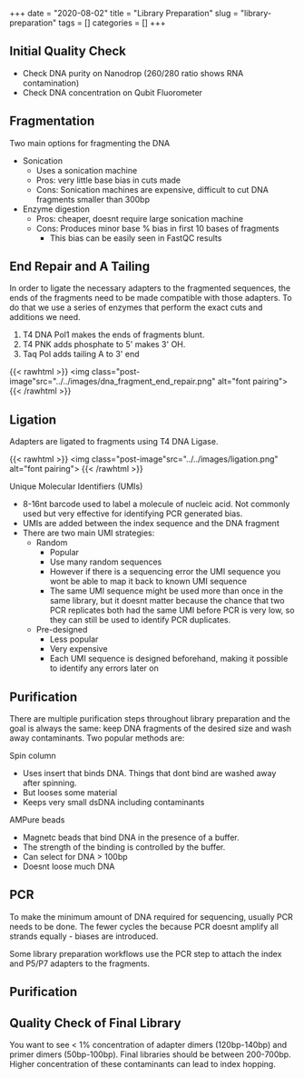 +++ 
date = "2020-08-02"
title = "Library Preparation"
slug = "library-preparation" 
tags = []
categories = []
+++

## Initial Quality Check
- Check DNA purity on Nanodrop (260/280 ratio shows RNA contamination)
- Check DNA concentration on Qubit Fluorometer

## Fragmentation
Two main options for fragmenting the DNA
- Sonication
    - Uses a sonication machine
    - Pros: very little base bias in cuts made
    - Cons: Sonication machines are expensive, difficult to cut DNA fragments smaller than 300bp
- Enzyme digestion
    - Pros: cheaper, doesnt require large sonication machine
    - Cons: Produces minor base % bias in first 10 bases of fragments
        - This bias can be easily seen in FastQC results


## End Repair and A Tailing
In order to ligate the necessary adapters to the fragmented sequences, the ends of the fragments need to be made compatible with those adapters. To do that we use a series of enzymes that perform the exact cuts and additions we need.

1) T4 DNA Pol1 makes the ends of fragments blunt.
2) T4 PNK adds phosphate to 5' makes 3' OH.
3) Taq Pol adds tailing A to 3' end

{{< rawhtml >}}
  <img class="post-image"src="../../images/dna_fragment_end_repair.png" alt="font pairing">
{{< /rawhtml >}}


## Ligation
Adapters are ligated to fragments using T4 DNA Ligase.

{{< rawhtml >}}
  <img class="post-image"src="../../images/ligation.png" alt="font pairing">
{{< /rawhtml >}}


Unique Molecular Identifiers (UMIs)
- 8-16nt barcode used to label a molecule of nucleic acid. Not commonly used but very effective for identifying PCR generated bias.
- UMIs are added between the index sequence and the DNA fragment
- There are two main UMI strategies:
    - Random
        - Popular
        - Use many random sequences
        - However if there is a sequencing error the UMI sequence you wont be able to map it back to known UMI sequence
        - The same UMI sequence might be used more than once in the same library, but it doesnt matter because the chance that two PCR replicates both had the same UMI before PCR is very low, so they can still be used to identify PCR duplicates.
    - Pre-designed
        - Less popular
        - Very expensive
        - Each UMI sequence is designed beforehand, making it possible to identify any errors later on


## Purification

There are multiple purification steps throughout library preparation and the goal is always the same: keep DNA fragments of the desired size and wash away contaminants. Two popular methods are:

Spin column 
- Uses insert that binds DNA. Things that dont bind are washed away after spinning.
- But looses some material
- Keeps very small dsDNA including contaminants

AMPure beads
- Magnetc beads that bind DNA in the presence of a buffer. 
- The strength of the binding is controlled by the buffer.
- Can select for DNA > 100bp 
- Doesnt loose much DNA

## PCR 

To make the minimum amount of DNA required for sequencing, usually PCR needs to be done. The fewer cycles the because PCR doesnt amplify all strands equally - biases are introduced.

Some library preparation workflows use the PCR step to attach the index and P5/P7 adapters to the fragments.

## Purification

## Quality Check of Final Library

You want to see < 1% concentration of adapter dimers (120bp-140bp) and primer dimers (50bp-100bp). Final libraries should be between 200-700bp. Higher concentration of these contaminants can lead to index hopping.




